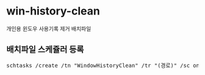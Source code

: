# win-history-clean
개인용 윈도우 사용기록 제거 배치파일

배치파일 스케쥴러 등록
--
<pre>
schtasks /create /tn "WindowHistoryClean" /tr "(경로)" /sc onstart /ru SYSTEM /RL HIGHEST
</pre>
